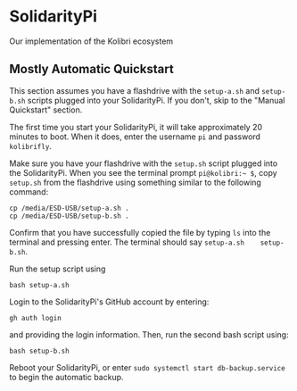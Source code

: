 # SolidarityPi
Our implementation of the Kolibri ecosystem

## Mostly Automatic Quickstart
This section assumes you have a flashdrive with the `setup-a.sh` and `setup-b.sh` scripts plugged into your SolidarityPi. If you don't, skip to the "Manual Quickstart" section.

The first time you start your SolidarityPi, it will take approximately 20 minutes to boot. When it does, enter the username `pi` and password `kolibrifly`.

Make sure you have your flashdrive with the `setup.sh` script plugged into the SolidarityPi. When you see the terminal prompt `pi@kolibri:~ $`, copy `setup.sh` from the flashdrive using something similar to the following command:
```
cp /media/ESD-USB/setup-a.sh .
cp /media/ESD-USB/setup-b.sh .
```
Confirm that you have successfully copied the file by typing `ls` into the terminal and pressing enter. The terminal should say `setup-a.sh    setup-b.sh`.

Run the setup script using
```
bash setup-a.sh
```

Login to the SolidarityPi's GitHub account by entering:
```
gh auth login
```
and providing the login information. Then, run the second bash script using:
```
bash setup-b.sh
```

Reboot your SolidarityPi, or enter `sudo systemctl start db-backup.service` to begin the automatic backup.